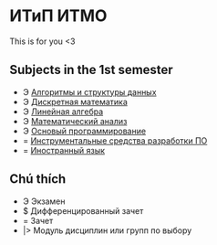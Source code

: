 # ИТиП ИТМО

This is for you <3

## Subjects in the 1st semester

 - Э  [Алгоритмы и структуры данных](https://github.com/Hangly1225/ITMO/blob/main/readme.md)
 - Э [Дискретная математика](https://github.com/matiassingers/awesome-readme)
 - Э [Линейная алгебра](https://bulldogjob.com/news/449-how-to-write-a-good-readme-for-your-github-project)
 - Э [Математический анализ](https://bulldogjob.com/news/449-how-to-write-a-good-readme-for-your-github-project)
- Э [Основый программирование](https://bulldogjob.com/news/449-how-to-write-a-good-readme-for-your-github-project)
- = [Инструментальные средства разработки ПО](https://bulldogjob.com/news/449-how-to-write-a-good-readme-for-your-github-project)
- = [Иностранный язык](https://bulldogjob.com/news/449-how-to-write-a-good-readme-for-your-github-project)

## Chú thích
- Э Экзамен
- $ Дифференцированный зачет
- = Зачет
- |> Модуль дисциплин или групп по выбору


